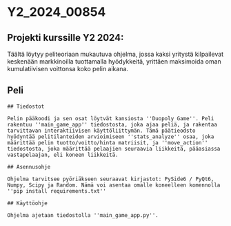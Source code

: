 # Y2_2024_00854



## Projekti kurssille Y2 2024:

Täältä löytyy peliteoriaan mukautuva ohjelma, jossa kaksi yritystä kilpailevat keskenään markkinoilla tuottamalla hyödykkeitä, yrittäen maksimoida oman kumulatiivisen voittonsa koko pelin aikana.

## Peli
```
## Tiedostot

Pelin pääkoodi ja sen osat löytvät kansiosta ''Duopoly Game''. Peli rakentuu ''main_game_app'' tiedostosta, joka ajaa peliä, ja rakentaa tarvittavan interaktiivisen käyttöliittymän. Tämä päätieodsto hyödyntää pelitilanteiden arvioimiseen ''stats_analyze'' osaa, joka määrittää pelin tuotto/voitto/hinta matriisit, ja ''move_action'' tiedostosta, joka määrittää pelaajien seuraavia liikkeitä, pääasiassa vastapelaajan, eli koneen liikkeitä. 

## Asennusohje

Ohjelma tarvitsee pyöriäkseen seuraavat kirjastot: PySide6 / PyQt6, Numpy, Scipy ja Random. Nämä voi asentaa omalle koneelleen komennolla ''pip install requirements.txt''

## Käyttöohje

Ohjelma ajetaan tiedostolla ''main_game_app.py''.
